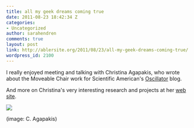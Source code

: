 ```yaml
---
title: all my geek dreams coming true
date: 2011-08-23 18:42:34 Z
categories:
- Uncategorized
author: sarahendren
comments: true
layout: post
link: http://ablersite.org/2011/08/23/all-my-geek-dreams-coming-true/
wordpress_id: 2100
---
```


I really enjoyed meeting and talking with Christina Agapakis, who wrote about the Moveable Chair work for Scientific American's [Oscillator](http://blogs.scientificamerican.com/oscillator/2011/08/23/editing-the-city/) blog.

And more on Christina's very interesting research and projects at her [web site](http://www.agapakis.com/index.html).

[![](http://ablersite.files.wordpress.com/2011/08/straining.jpg)](http://ablersite.files.wordpress.com/2011/08/straining.jpg)

(image: C. Agapakis)

